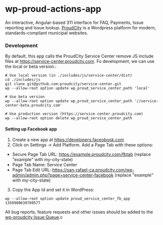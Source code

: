 # wp-proud-actions-app
An interactive, Angular-based 311 interface for FAQ, Payments, Issue reporting and Issue lookup. [ProudCity](http://proudcity.com) is a Wordpress platform for modern, standards-compliant municipal websites.

### Development
By default, this app calls the ProudCity Service Center remove JS include files at https://service-center.proudcity.com.  Fo development,
we can use the local or beta version.:

```
# Use local version (in ./includes/js/service-center/dist)
cd ./includes/js
git clone git@github.com:proudcity/service-center.git
wp --allow-root option update wp_proud_service_center_path 'local'

# Use beta version
wp --allow-root option update wp_proud_service_center_path '//service-center-beta.proudcity.com'

# Use production version (https://service-center.proudcity.com)
wp --allow-root option delete wp_proud_service_center_path
```

#### Setting up Facebook app
1. Create a new app at https://developers.faceobook.com
2. Click on Settings -> Add Platform. Add a Page Tab with these options:
  * Secure Page Tab URL: https://example.proudcity.com/fbtab  (replace "example" with my-city-state)
  * Page Tab Name: Service Center
  * Page Tab Edit URL: https://san-rafael-ca.proudcity.com/wp-admin/admin.php?page=service-center-facebook (replace "example" with my-city-state)
3. Copy the App Id and set it in WordPress:
  ```
  wp --allow-root option update proud_service_center_fb_app 1358980630789577
  ```


All bug reports, feature requests and other issues should be added to the [wp-proudcity Issue Queue](https://github.com/proudcity/wp-proudcity/issues).c